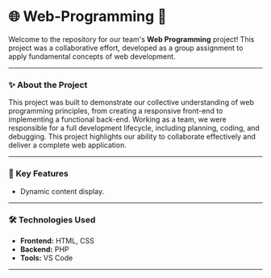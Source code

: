 # 🌐 **Web-Programming** 🤝

Welcome to the repository for our team's **Web Programming** project! This project was a collaborative effort, developed as a group assignment to apply fundamental concepts of web development.

---

### ✨ About the Project

This project was built to demonstrate our collective understanding of web programming principles, from creating a responsive front-end to implementing a functional back-end. Working as a team, we were responsible for a full development lifecycle, including planning, coding, and debugging. This project highlights our ability to collaborate effectively and deliver a complete web application.

---

### 🚀 Key Features

* Dynamic content display.

---

### 🛠️ Technologies Used

* **Frontend:** HTML, CSS
* **Backend:** PHP
* **Tools:** VS Code

---



